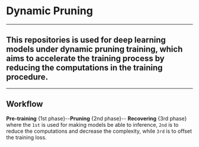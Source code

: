# Dynamic Pruning
******
## This repositories is used for deep learning models under dynamic pruning training, which aims to accelerate the training process by reducing the computations in the training procedure.
******
## Workflow
**Pre-training** {1st phase}--**Pruning** {2nd phase}-- **Recovering** {3rd phase}
where the `1st` is used for making models be able to inference, `2nd` is to reduce the computations and decrease the complexity, while `3rd` is to offset the training loss.

